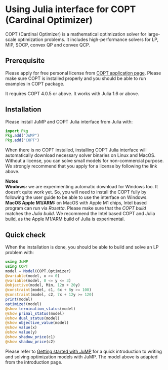 # Using Julia interface for COPT (Cardinal Optimizer)

COPT (Cardinal Optimizer) is a mathematical optimization solver for large-scale optimization problems.
It includes high-performance solvers for LP, MIP, SOCP, convex QP and convex QCP.

## Prerequisite

Please apply for free personal license from [COPT application page](https://www.shanshu.ai/copt).
Please make sure COPT is installed properly and you should be able to run examples in COPT package.


It requires COPT 4.0.5 or above. It works with Julia 1.6 or above.

## Installation

Please install JuMP and COPT Julia interface from Julia with:

```julia
import Pkg
Pkg.add("JuMP")
Pkg.add("COPT")
```

When there is no COPT installed,
installing COPT Julia interface will automatically download necessary solver binaries on Linux and MacOS.
Without a license, you can solve small models for non-commercial purpose.
We strongly recommend that you apply for a license by following the link above.

**Notes**<br>
**Windows:** we are experimenting automatic download for Windows too. It doesn’t quite work yet. So, you will need to install the COPT fully by following the user guide to be able to use the interface on Windows.<br>
**MacOS Apple M1/ARM:** on MacOS with Apple M1 chips, Intel based program can run via *Rosetta*. Please make sure that the *COPT build* matches the *Julia build*. We recommend the Intel based COPT and Julia build, as the Apple M1/ARM build of Julia is experimental.

## Quick check

When the installation is done, you should be able to build and solve an LP problem with:

```julia
using JuMP
using COPT
model = Model(COPT.Optimizer)
@variable(model, x >= 0)
@variable(model, 0 <= y <= 3)
@objective(model, Min, 12x + 20y)
@constraint(model, c1, 6x + 8y >= 100)
@constraint(model, c2, 7x + 12y >= 120)
print(model)
optimize!(model)
@show termination_status(model)
@show primal_status(model)
@show dual_status(model)
@show objective_value(model)
@show value(x)
@show value(y)
@show shadow_price(c1)
@show shadow_price(c2)
```

Please refer to [Getting started with JuMP](https://jump.dev/JuMP.jl/stable/tutorials/getting_started/getting_started_with_JuMP/) 
for a quick introduction to writing and solving optimization models with JuMP.
The model above is adapted from the introduction page.
